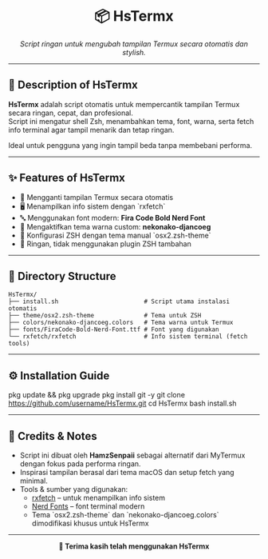 <h1 align="center">📦 HsTermx</h1>
<p align="center"><i>Script ringan untuk mengubah tampilan Termux secara otomatis dan stylish.</i></p>

---

## 📌 Description of HsTermx

**HsTermx** adalah script otomatis untuk mempercantik tampilan Termux secara ringan, cepat, dan profesional.  
Script ini mengatur shell Zsh, menambahkan tema, font, warna, serta fetch info terminal agar tampil menarik dan tetap ringan.

Ideal untuk pengguna yang ingin tampil beda tanpa membebani performa.

---

## ✨ Features of HsTermx

- 🎨 Mengganti tampilan Termux secara otomatis
- 🖥️ Menampilkan info sistem dengan \`rxfetch\`
- 🔤 Menggunakan font modern: **Fira Code Bold Nerd Font**
- 🌈 Mengaktifkan tema warna custom: **nekonako-djancoeg**
- 🧠 Konfigurasi ZSH dengan tema manual \`osx2.zsh-theme\`
- 🚀 Ringan, tidak menggunakan plugin ZSH tambahan

---

## 📁 Directory Structure

```text
HsTermx/
├── install.sh                        # Script utama instalasi otomatis
├── theme/osx2.zsh-theme              # Tema untuk ZSH
├── colors/nekonako-djancoeg.colors   # Tema warna untuk Termux
├── fonts/FiraCode-Bold-Nerd-Font.ttf # Font yang digunakan
└── rxfetch/rxfetch                   # Info sistem terminal (fetch tools)
```

---

## ⚙️ Installation Guide

pkg update && pkg upgrade
pkg install git -y
git clone https://github.com/username/HsTermx.git
cd HsTermx
bash install.sh

---

## 🧠 Credits & Notes

- Script ini dibuat oleh **HamzSenpaii** sebagai alternatif dari MyTermux dengan fokus pada performa ringan.
- Inspirasi tampilan berasal dari tema macOS dan setup fetch yang minimal.
- Tools & sumber yang digunakan:
  - [rxfetch](https://github.com/phosguy/rxfetch) – untuk menampilkan info sistem
  - [Nerd Fonts](https://www.nerdfonts.com/) – font terminal modern
  - Tema \`osx2.zsh-theme\` dan \`nekonako-djancoeg.colors\` dimodifikasi khusus untuk HsTermx

---

<p align="center"><b>🖤 Terima kasih telah menggunakan HsTermx</b></p>
